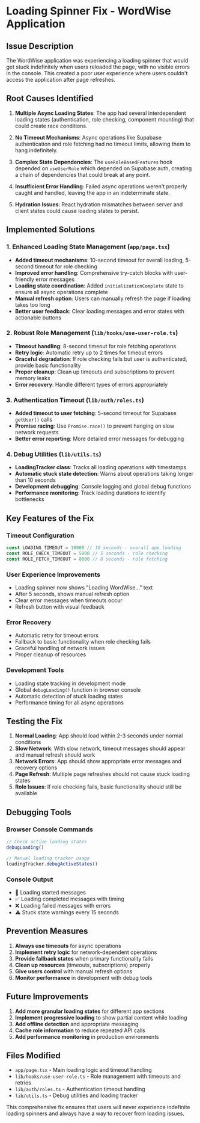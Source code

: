 # Loading Spinner Fix - WordWise Application

## Issue Description

The WordWise application was experiencing a loading spinner that would get stuck indefinitely when users reloaded the page, with no visible errors in the console. This created a poor user experience where users couldn't access the application after page refreshes.

## Root Causes Identified

1. **Multiple Async Loading States**: The app had several interdependent loading states (authentication, role checking, component mounting) that could create race conditions.

2. **No Timeout Mechanisms**: Async operations like Supabase authentication and role fetching had no timeout limits, allowing them to hang indefinitely.

3. **Complex State Dependencies**: The `useRoleBasedFeatures` hook depended on `useUserRole` which depended on Supabase auth, creating a chain of dependencies that could break at any point.

4. **Insufficient Error Handling**: Failed async operations weren't properly caught and handled, leaving the app in an indeterminate state.

5. **Hydration Issues**: React hydration mismatches between server and client states could cause loading states to persist.

## Implemented Solutions

### 1. Enhanced Loading State Management (`app/page.tsx`)

- **Added timeout mechanisms**: 10-second timeout for overall loading, 5-second timeout for role checking
- **Improved error handling**: Comprehensive try-catch blocks with user-friendly error messages
- **Loading state coordination**: Added `initializationComplete` state to ensure all async operations complete
- **Manual refresh option**: Users can manually refresh the page if loading takes too long
- **Better user feedback**: Clear loading messages and error states with actionable buttons

### 2. Robust Role Management (`lib/hooks/use-user-role.ts`)

- **Timeout handling**: 8-second timeout for role fetching operations
- **Retry logic**: Automatic retry up to 2 times for timeout errors
- **Graceful degradation**: If role checking fails but user is authenticated, provide basic functionality
- **Proper cleanup**: Clean up timeouts and subscriptions to prevent memory leaks
- **Error recovery**: Handle different types of errors appropriately

### 3. Authentication Timeout (`lib/auth/roles.ts`)

- **Added timeout to user fetching**: 5-second timeout for Supabase `getUser()` calls
- **Promise racing**: Use `Promise.race()` to prevent hanging on slow network requests
- **Better error reporting**: More detailed error messages for debugging

### 4. Debug Utilities (`lib/utils.ts`)

- **LoadingTracker class**: Tracks all loading operations with timestamps
- **Automatic stuck state detection**: Warns about operations taking longer than 10 seconds
- **Development debugging**: Console logging and global debug functions
- **Performance monitoring**: Track loading durations to identify bottlenecks

## Key Features of the Fix

### Timeout Configuration
```typescript
const LOADING_TIMEOUT = 10000 // 10 seconds - overall app loading
const ROLE_CHECK_TIMEOUT = 5000 // 5 seconds - role checking
const ROLE_FETCH_TIMEOUT = 8000 // 8 seconds - role fetching
```

### User Experience Improvements
- Loading spinner now shows "Loading WordWise..." text
- After 5 seconds, shows manual refresh option
- Clear error messages when timeouts occur
- Refresh button with visual feedback

### Error Recovery
- Automatic retry for timeout errors
- Fallback to basic functionality when role checking fails
- Graceful handling of network issues
- Proper cleanup of resources

### Development Tools
- Loading state tracking in development mode
- Global `debugLoading()` function in browser console
- Automatic detection of stuck loading states
- Performance timing for all async operations

## Testing the Fix

1. **Normal Loading**: App should load within 2-3 seconds under normal conditions
2. **Slow Network**: With slow network, timeout messages should appear and manual refresh should work
3. **Network Errors**: App should show appropriate error messages and recovery options
4. **Page Refresh**: Multiple page refreshes should not cause stuck loading states
5. **Role Issues**: If role checking fails, basic functionality should still be available

## Debugging Tools

### Browser Console Commands
```javascript
// Check active loading states
debugLoading()

// Manual loading tracker usage
loadingTracker.debugActiveStates()
```

### Console Output
- 🔄 Loading started messages
- ✅ Loading completed messages with timing
- ❌ Loading failed messages with errors
- ⚠️ Stuck state warnings every 15 seconds

## Prevention Measures

1. **Always use timeouts** for async operations
2. **Implement retry logic** for network-dependent operations
3. **Provide fallback states** when primary functionality fails
4. **Clean up resources** (timeouts, subscriptions) properly
5. **Give users control** with manual refresh options
6. **Monitor performance** in development with debug tools

## Future Improvements

1. **Add more granular loading states** for different app sections
2. **Implement progressive loading** to show partial content while loading
3. **Add offline detection** and appropriate messaging
4. **Cache role information** to reduce repeated API calls
5. **Add performance monitoring** in production environments

## Files Modified

- `app/page.tsx` - Main loading logic and timeout handling
- `lib/hooks/use-user-role.ts` - Role management with timeouts and retries
- `lib/auth/roles.ts` - Authentication timeout handling
- `lib/utils.ts` - Debug utilities and loading tracker

This comprehensive fix ensures that users will never experience indefinite loading spinners and always have a way to recover from loading issues. 